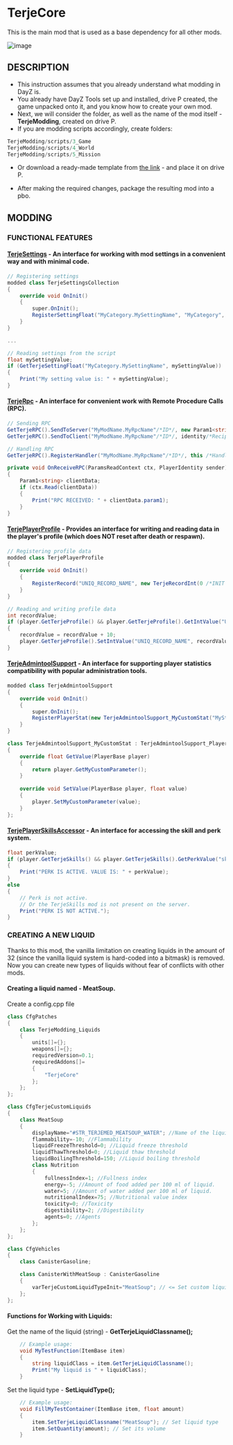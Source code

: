 # TerjeCore

This is the main mod that is used as a base dependency for all other mods.

![image](/Wiki/logos/TerjeCore.jpg)

## DESCRIPTION

* This instruction assumes that you already understand what modding in DayZ is.
* You already have DayZ Tools set up and installed, drive P created, the game unpacked onto it, and you know how to create your own mod.
* Next, we will consider the folder, as well as the name of the mod itself - **TerjeModding**, created on drive P.
* If you are modding scripts accordingly, create folders:
```cs
TerjeModding/scripts/3_Game
TerjeModding/scripts/4_World
TerjeModding/scripts/5_Mission
```
* Or download a ready-made template from [the link](/Wiki/examples/TerjeModding) - and place it on drive P.

* After making the required changes, package the resulting mod into a pbo.

## MODDING

### FUNCTIONAL FEATURES

#### [TerjeSettings](/TerjeCore/Scripts/4_World/Plugins/PluginTerjeSettings.c) - An interface for working with mod settings in a convenient way and with minimal code.

```cs
// Registering settings
modded class TerjeSettingsCollection
{
    override void OnInit()
    {
        super.OnInit();
        RegisterSettingFloat("MyCategory.MySettingName", "MyCategory", "Description for the user", 0.5 /*DEFAULT VALUE*/, true /*SERVER-SIDE ONLY (NOT SYNCHRONIZED WITH CLIENT).*/);
    }
}

...

// Reading settings from the script
float mySettingValue;
if (GetTerjeSettingFloat("MyCategory.MySettingName", mySettingValue))
{
    Print("My setting value is: " + mySettingValue);
}
```

#### [TerjeRpc](/TerjeCore/Scripts/4_World/Plugins/PluginTerjeRpc.c) - An interface for convenient work with Remote Procedure Calls (RPC).

```cs
// Sending RPC
GetTerjeRPC().SendToServer("MyModName.MyRpcName"/*ID*/, new Param1<string>("Hello")/*Argument*/);
GetTerjeRPC().SendToClient("MyModName.MyRpcName"/*ID*/, identity/*Recipient*/, new Param1<string>("Hello")/*Argument*/);

// Handling RPC
GetTerjeRPC().RegisterHandler("MyModName.MyRpcName"/*ID*/, this /*Handler instance*/, "OnReceiveRPC"/*Handler function name*/);

private void OnReceiveRPC(ParamsReadContext ctx, PlayerIdentity sender)
{
    Param1<string> clientData;
    if (ctx.Read(clientData))
    {
        Print("RPC RECEIVED: " + clientData.param1);
    }
}
```

#### [TerjePlayerProfile](/TerjeCore/Scripts/4_World/Types/TerjePlayerProfile.c) - Provides an interface for writing and reading data in the player's profile (which does NOT reset after death or respawn).

```cs
// Registering profile data
modded class TerjePlayerProfile
{
    override void OnInit()
    {
        RegisterRecord("UNIQ_RECORD_NAME", new TerjeRecordInt(0 /*INIT VALUE*/, false/*SERVER-SIDE ONLY (NOT SYNCHRONIZED WITH CLIENT).*/));
    }
}

// Reading and writing profile data
int recordValue;
if (player.GetTerjeProfile() && player.GetTerjeProfile().GetIntValue("UNIQ_RECORD_NAME", recordValue))
{
    recordValue = recordValue + 10;
    player.GetTerjeProfile().SetIntValue("UNIQ_RECORD_NAME", recordValue);
}
```

#### [TerjeAdmintoolSupport](/TerjeCore/Scripts/4_World/Compatibility/TerjeAdmintoolSupport.c) - An interface for supporting player statistics compatibility with popular administration tools.

```cs
modded class TerjeAdmintoolSupport
{
    override void OnInit()
    {
        super.OnInit();
        RegisterPlayerStat(new TerjeAdmintoolSupport_MyCustomStat("MyStatID", "Display Name", "PATH TO ICON", 0/*MIN VALUE*/, 100/*MAX VALUE*/));
    }
}

class TerjeAdmintoolSupport_MyCustomStat : TerjeAdmintoolSupport_PlayerStat
{
    override float GetValue(PlayerBase player)
    {
        return player.GetMyCustomParameter();
    }
    
    override void SetValue(PlayerBase player, float value)
    {
        player.SetMyCustomParameter(value);
    }
};
```

#### [TerjePlayerSkillsAccessor](/TerjeCore/Scripts/4_World/Classes/TerjePlayerSkillsAccessor.c) - An interface for accessing the skill and perk system.

```cs
float perkValue;
if (player.GetTerjeSkills() && player.GetTerjeSkills().GetPerkValue("skill_name", "perk_name", perkValue))
{
    Print("PERK IS ACTIVE. VALUE IS: " + perkValue);
}
else
{
    // Perk is not active.
    // Or the TerjeSkills mod is not present on the server.
    Print("PERK IS NOT ACTIVE.");
}
```

### CREATING A NEW LIQUID

Thanks to this mod, the vanilla limitation on creating liquids in the amount of 32 (since the vanilla liquid system is hard-coded into a bitmask) is removed. Now you can create new types of liquids without fear of conflicts with other mods.

#### Creating a liquid named - **MeatSoup**.

Create a config.cpp file
```cs
class CfgPatches
{
    class TerjeModding_Liquids
    {
        units[]={};
        weapons[]={};
        requiredVersion=0.1;
        requiredAddons[]=
        {
            "TerjeCore"
        };
    };
};

class CfgTerjeCustomLiquids
{
    class MeatSoup
    {
        displayName="#STR_TERJEMED_MEATSOUP_WATER"; //Name of the liquid
        flammability=-10; //Flammability
        liquidFreezeThreshold=0; //Liquid freeze threshold
        liquidThawThreshold=0; //Liquid thaw threshold
        liquidBoilingThreshold=150; //Liquid boiling threshold
        class Nutrition
        {
            fullnessIndex=1; //Fullness index
            energy=-5; //Amount of food added per 100 ml of liquid.
            water=5; //Amount of water added per 100 ml of liquid.
            nutritionalIndex=75; //Nutritional value index
            toxicity=0; //Toxicity
            digestibility=2; //Digestibility
            agents=0; //Agents
        };
    };
};

class CfgVehicles
{
    class CanisterGasoline;

    class CanisterWithMeatSoup : CanisterGasoline
    {
        varTerjeCustomLiquidTypeInit="MeatSoup"; // <= Set custom liquid as init liquid for your item.
    };
};
```

#### Functions for Working with Liquids:

Get the name of the liquid (string) - **GetTerjeLiquidClassname();**
```cs
    // Example usage:
    void MyTestFunction(ItemBase item)
    {
        string liquidClass = item.GetTerjeLiquidClassname();
        Print("My liquid is " + liquidClass);
    }
```
Set the liquid type - **SetLiquidType();**
```cs
    // Example usage:
    void FillMyTestContainer(ItemBase item, float amount)
    {
        item.SetTerjeLiquidClassname("MeatSoup"); // Set liquid type
        item.SetQuantity(amount); // Set its volume
    }
```

